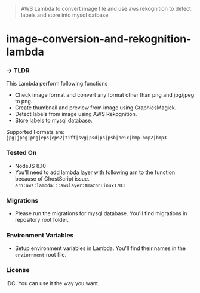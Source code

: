> AWS Lambda to convert image file and use aws rekognition to detect labels and store into mysql datbase

# image-conversion-and-rekognition-lambda

### → TLDR
This Lambda perform following functions
- Check image format and convert any format other than png and jpg/jpeg to png.
- Create thumbnail and preview from image using GraphicsMagick.
- Detect labels from image using AWS Rekognition.
- Store labels to mysql database.

Supported Formats are:
```jpg|jpeg|png|eps|eps2|tiff|svg|psd|ps|psb|heic|bmp|bmp2|bmp3```

### Tested On
- NodeJS 8.10
- You'll need to add lambda layer with following arn to the function because of GhostScript issue.
```arn:aws:lambda:::awslayer:AmazonLinux1703```

### Migrations
- Please run the migrations for mysql database. You'll find migrations in repository root folder.

### Environment Variables
- Setup environment variables in Lambda. You'll find their names in the ```enviornment``` root file.

### License
IDC. You can use it the way you want. 
